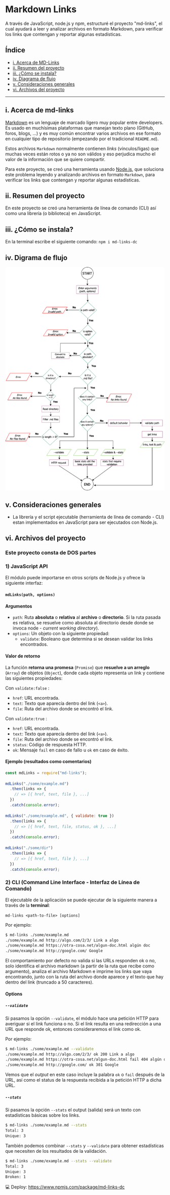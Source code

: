 # Markdown Links

A través de JavaScript, node.js y npm, estructuré el proyecto "md-links", el cual ayudará a leer y analizar archivos en formato Markdown, para verificar los links que contengan y reportar algunas estadísticas.

## Índice

* [i. Acerca de MD-Links](#1-acerca-de-md-links)
* [ii. Resumen del proyecto](#2-resumen-del-proyecto)
* [iii. ¿Cómo se instala?](#3-como-se-instala)
* [iv. Diagrama de flujo](#4-diagrama-de-flujo)
* [v. Consideraciones generales](#5-consideraciones-generales)
* [vi. Archivos del proyecto](#5-archivos-del-proyecto)


***

## i. Acerca de md-links

[Markdown](https://es.wikipedia.org/wiki/Markdown) es un lenguaje de marcado
ligero muy popular entre developers. Es usado en muchísimas plataformas que
manejan texto plano (GitHub, foros, blogs, ...) y es muy común
encontrar varios archivos en ese formato en cualquier tipo de repositorio
(empezando por el tradicional `README.md`).

Estos archivos `Markdown` normalmente contienen _links_ (vínculos/ligas) que
muchas veces están rotos o ya no son válidos y eso perjudica mucho el valor de
la información que se quiere compartir.

Para este proyecto, se creó una
herramienta usando [Node.js](https://nodejs.org/), que soluciona este problema leyendo y analizando archivos en formato `Markdown`, para verificar los links que contengan y reportar algunas estadísticas.

## ii. Resumen del proyecto

En este proyecto se creó una herramienta de línea de comando (CLI) así como una librería (o biblioteca) en JavaScript.

## iii. ¿Cómo se instala?

En la terminal escribe el siguiente comando: 
` npm i md-links-dc `

## iv. Digrama de flujo

![img](./drawio.png)

## v. Consideraciones generales

* La librería y el script ejecutable (herramienta de línea de comando - CLI) estan implementados en JavaScript para ser ejecutados con Node.js.

## vi. Archivos del proyecto
### Este proyecto consta de DOS partes

### 1) JavaScript API

El módulo puede importarse en otros scripts de Node.js y ofrece la
siguiente interfaz:

#### `mdLinks(path, options)`

#### Argumentos

* `path`: Ruta **absoluta** o **relativa** al **archivo** o **directorio**.
Si la ruta pasada es relativa, se resuelve como absoluta al directorio
desde donde se invoca node - _current working directory_).
* `options`: Un objeto con la siguiente propiedad:
  - `validate`: Booleano que determina si se desean validar los links
    encontrados.

#### Valor de retorno

La función **retorna una promesa** (`Promise`) que **resuelve a un arreglo**
(`Array`) de objetos (`Object`), donde cada objeto representa un link y contiene
las siguientes propiedades:

Con `validate:false` :

* `href`: URL encontrada.
* `text`: Texto que aparecía dentro del link (`<a>`).
* `file`: Ruta del archivo donde se encontró el link.

Con `validate:true` :

* `href`: URL encontrada.
* `text`: Texto que aparecía dentro del link (`<a>`).
* `file`: Ruta del archivo donde se encontró el link.
* `status`: Código de respuesta HTTP.
* `ok`: Mensaje `fail` en caso de fallo u `ok` en caso de éxito.

#### Ejemplo (resultados como comentarios)

```js
const mdLinks = require("md-links");

mdLinks("./some/example.md")
  .then(links => {
    // => [{ href, text, file }, ...]
  })
  .catch(console.error);

mdLinks("./some/example.md", { validate: true })
  .then(links => {
    // => [{ href, text, file, status, ok }, ...]
  })
  .catch(console.error);

mdLinks("./some/dir")
  .then(links => {
    // => [{ href, text, file }, ...]
  })
  .catch(console.error);
```

### 2) CLI (Command Line Interface - Interfaz de Línea de Comando)

El ejecutable de la aplicación se puede ejecutar de la siguiente
manera a través de la **terminal**:

`md-links <path-to-file> [options]`

Por ejemplo:

```sh
$ md-links ./some/example.md
./some/example.md http://algo.com/2/3/ Link a algo
./some/example.md https://otra-cosa.net/algun-doc.html algún doc
./some/example.md http://google.com/ Google
```

El comportamiento por defecto no valida si las URLs responden ok o no,
solo identifica el archivo markdown (a partir de la ruta que recibe como
argumento), analiza el archivo Markdown e imprime los links que vaya
encontrando, junto con la ruta del archivo donde aparece y el texto
que hay dentro del link (truncado a 50 caracteres).

#### Options

##### `--validate`

Si pasamos la opción `--validate`, el módulo hace una petición HTTP para
averiguar si el link funciona o no. Si el link resulta en una redirección a una
URL que responde ok, entonces consideraremos el link como ok.

Por ejemplo:

```sh
$ md-links ./some/example.md --validate
./some/example.md http://algo.com/2/3/ ok 200 Link a algo
./some/example.md https://otra-cosa.net/algun-doc.html fail 404 algún doc
./some/example.md http://google.com/ ok 301 Google
```

Vemos que el _output_ en este caso incluye la palabra `ok` o `fail` después de
la URL, así como el status de la respuesta recibida a la petición HTTP a dicha
URL.

##### `--stats`

Si pasamos la opción `--stats` el output (salida) será un texto con estadísticas
básicas sobre los links.

```sh
$ md-links ./some/example.md --stats
Total: 3
Unique: 3
```

También podemos combinar `--stats` y `--validate` para obtener estadísticas que
necesiten de los resultados de la validación.

```sh
$ md-links ./some/example.md --stats --validate
Total: 3
Unique: 3
Broken: 1
```

💻 Deploy: https://www.npmjs.com/package/md-links-dc